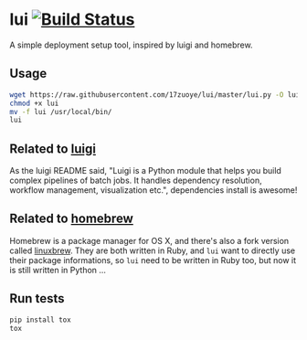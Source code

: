 lui [![Build Status](https://img.shields.io/travis/17zuoye/lui/master.svg?style=flat)](https://travis-ci.org/17zuoye/lui)
========================
A simple deployment setup tool, inspired by luigi and homebrew.


Usage
----------------------------
```bash
wget https://raw.githubusercontent.com/17zuoye/lui/master/lui.py -O lui
chmod +x lui
mv -f lui /usr/local/bin/
lui
```

Related to [luigi](http://github.com/spotify/luigi)
------------------------
As the luigi README said, "Luigi is a Python module that helps you build
complex pipelines of batch jobs. It handles dependency resolution,
workflow management, visualization etc.", dependencies install is
awesome!

Related to [homebrew](http://http://brew.sh/)
------------------------
Homebrew is a package manager for OS X, and there's also a fork version
called [linuxbrew](https://github.com/Homebrew/linuxbrew). They are both
written in Ruby, and `lui` want to directly use their package
informations, so `lui` need to be written in Ruby too, but now it is
still written in Python ...


Run tests
----------------------------
```bash
pip install tox
tox
```
